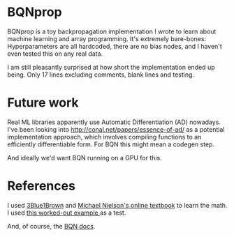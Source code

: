 # BQNprop
BQNprop is a toy backpropagation implementation I wrote to learn about
machine learning and array programming. It's extremely bare-bones:
Hyperparameters are all hardcoded, there are no bias nodes, and I haven't
even tested this on any real data.

I am still pleasantly surprised at how short the implementation ended
up being. Only 17 lines excluding comments, blank lines and testing.

# Future work
Real ML libraries apparently use Automatic Differentiation (AD)
nowadays. I've been looking into http://conal.net/papers/essence-of-ad/
as a potential implementation approach, which involves compiling functions
to an efficiently differentiable form. For BQN this might mean a codegen step.

And ideally we'd want BQN running on a GPU for this.

# References

I used [3Blue1Brown](https://www.youtube.com/watch?v=Ilg3gGewQ5U&t=750s)
and [Michael Nielson's online
textbook](http://neuralnetworksanddeeplearning.com/chap2.html)
to learn the math. I used [this worked-out example
](https://steemit.com/ai/@ralampay/training-a-neural-network-a-numerical-example-part-1)
as a test.

And, of course, the [BQN docs](https://mlochbaum.github.io/BQN/).
